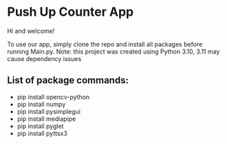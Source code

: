 # Push Up Counter App

Hi and welcome!

To use our app, simply clone the repo and install all packages before running Main.py.
Note: this project was created using Python 3.10, 3.11 may cause dependency issues

## List of package commands:

* pip install opencv-python
* pip install numpy
* pip install pysimplegui
* pip install mediapipe
* pip install pyglet
* pip install pyttsx3
